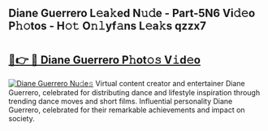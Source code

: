 ## Diane Guerrero L𝚎a𝚔ed N𝚞𝚍e - Part-5N6 Vi𝚍𝚎o P𝚑𝚘tos - H𝚘𝚝 O𝚗𝚕yf𝚊ns L𝚎a𝚔s qzzx7

# <h2><a href="http://kfdjxg.oniu.top/?m=Diane+Guerrero">🔗👉 🔴 Diane Guerrero P𝚑ot𝚘𝚜 V𝚒d𝚎o</a></h2>

[![Diane Guerrero Nu𝚍e𝚜](https://i.imgur.com/0qMVB7G.gif)](http://kfdjxg.oniu.top/?m=Diane+Guerrero)
Virtual content creator and entertainer Diane Guerrero, celebrated for distributing dance and lifestyle inspiration through trending dance moves and short films. Influential personality Diane Guerrero, celebrated for their remarkable achievements and impact on society.  
